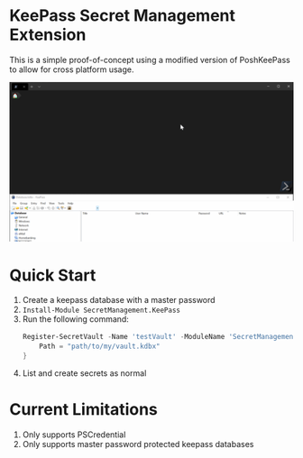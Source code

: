 # KeePass Secret Management Extension

This is a simple proof-of-concept using a modified version of PoshKeePass to allow for cross platform usage.

![KeePass SecretManagement Demo](./images/KeePassSecretManagementDemo.gif)


# Quick Start

1. Create a keepass database with a master password
1. `Install-Module SecretManagement.KeePass`
1. Run the following command:
    ``` powershell
    Register-SecretVault -Name 'testVault' -ModuleName 'SecretManagement.Keepass' -VaultParameters @{
        Path = "path/to/my/vault.kdbx"
    }
    ```
1. List and create secrets as normal

# Current Limitations
1. Only supports PSCredential
1. Only supports master password protected keepass databases